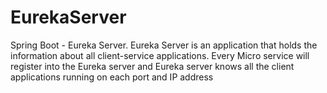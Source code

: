# EurekaServer 

Spring Boot - Eureka Server. Eureka Server is an application that holds the information about all client-service applications. Every Micro service will register into the Eureka server and Eureka server knows all the client applications running on each port and IP address
